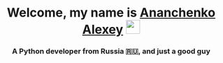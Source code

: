 <h1 align="center">Welcome, my name is <a href="https://daniilshat.ru/" target="_blank">Ananchenko Alexey</a> 
<img src="https://github.com/blackcater/blackcater/raw/main/images/Hi.gif" height="32"/></h1>
<h3 align="center">A Python developer from Russia 🇷🇺, and just a good guy</h3>